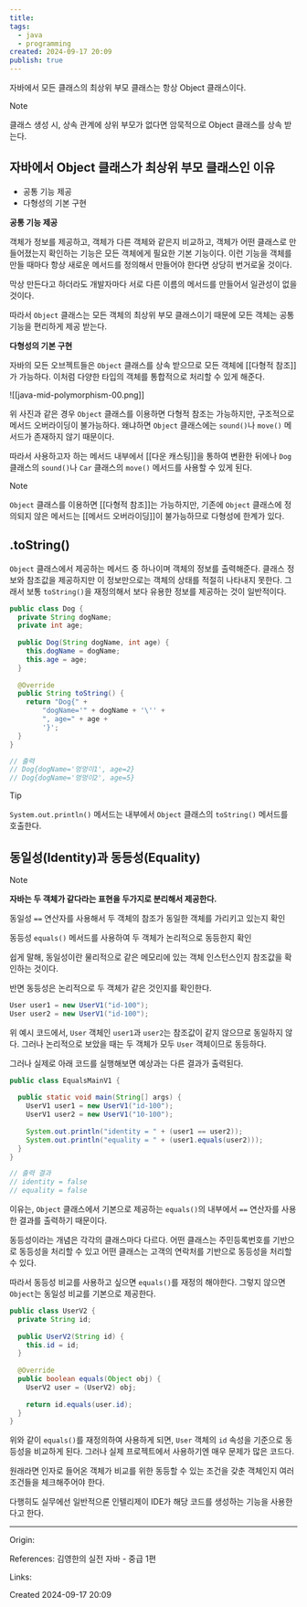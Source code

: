 ```yaml
---
title: 
tags:
  - java
  - programming
created: 2024-09-17 20:09
publish: true
---
```

자바에서 모든 클래스의 최상위 부모 클래스는 항상 Object 클래스이다.


> [!Note]
> 클래스 생성 시, 상속 관계에 상위 부모가 없다면 암묵적으로 Object 클래스를 상속 받는다.

## 자바에서 Object 클래스가 최상위 부모 클래스인 이유
- 공통 기능 제공
- 다형성의 기본 구현

**공통 기능 제공**

객체가 정보를 제공하고, 객체가 다른 객체와 같은지 비교하고, 객체가 어떤 클래스로 만들어졌는지 확인하는 기능은 모든 객체에게 필요한 기본 기능이다. 이런 기능을 객체를 만들 때마다 항상 새로운 메서드를 정의해서 만들어야 한다면 상당히 번거로울 것이다.

막상 만든다고 하더라도 개발자마다 서로 다른 이름의 메서드를 만들어서 일관성이 없을 것이다.

따라서 `Object` 클래스는 모든 객체의 최상위 부모 클래스이기 때문에 모든 객체는 공통 기능을 편리하게 제공 받는다.


**다형성의 기본 구현**

자바의 모든 오브젝트들은 `Object` 클래스를 상속 받으므로 모든 객체에 [[다형적 참조]]가 가능하다.
이처럼 다양한 타입의 객체를 통합적으로 처리할 수 있게 해준다.

![[java-mid-polymorphism-00.png]]

위 사진과 같은 경우 `Object` 클래스를 이용하면 다형적 참조는 가능하지만, 구조적으로 메서드 오버라이딩이 불가능하다. 왜냐하면 `Object` 클래스에는 `sound()`나 `move()` 메서드가 존재하지 않기 때문이다.

따라서 사용하고자 하는 메서드 내부에서 [[다운 캐스팅]]을 통하여 변환한 뒤에나 `Dog` 클래스의 `sound()`나 `Car` 클래스의 `move()` 메서드를 사용할 수 있게 된다.

> [!note]
> `Object` 클래스를 이용하면 [[다형적 참조]]는 가능하지만, 기존에 `Object` 클래스에 정의되지 않은 메서드는 [[메서드 오버라이딩]]이 불가능하므로 다형성에 한계가 있다.

## .toString()
`Object` 클래스에서 제공하는 메서드 중 하나이며 객체의 정보를 출력해준다. 클래스 정보와 참조값을 제공하지만 이 정보만으로는 객체의 상태를 적절히 나타내지 못한다. 그래서 보통 `toString()`을 재정의해서 보다 유용한 정보를 제공하는 것이 일반적이다.
```java
public class Dog {  
  private String dogName;  
  private int age;  
  
  public Dog(String dogName, int age) {  
    this.dogName = dogName;  
    this.age = age;  
  }  
  
  @Override  
  public String toString() {  
    return "Dog{" +  
        "dogName='" + dogName + '\'' +  
        ", age=" + age +  
        '}';  
  }  
}

// 출력
// Dog{dogName='멍멍이1', age=2}
// Dog{dogName='멍멍이2', age=5}

```

> [!tip]
> `System.out.println()` 메서드는 내부에서 `Object` 클래스의 `toString()` 메서드를 호출한다.

## 동일성(Identity)과 동등성(Equality)

> [!note]
> **자바는 두 객체가 같다라는 표현을 두가지로 분리해서 제공한다.**
> 
> 동일성
> `==` 연산자를 사용해서 두 객체의 참조가 동일한 객체를 가리키고 있는지 확인
> 
> 동등성
> `equals()` 메서드를 사용하여 두 객체가 논리적으로 동등한지 확인

쉽게 말해, 동일성이란 물리적으로 같은 메모리에 있는 객체 인스턴스인지 참조값을 확인하는 것이다.

반면 동등성은 논리적으로 두 객체가 같은 것인지를 확인한다.

```java
User user1 = new UserV1("id-100");
User user2 = new UserV1("id-100");
```
위 예시 코드에서, `User` 객체인 `user1`과 `user2`는 참조값이 같지 않으므로 동일하지 않다. 그러나 논리적으로 보았을 때는 두 객체가 모두 `User` 객체이므로 동등하다.

그러나 실제로 아래 코드를 실행해보면 예상과는 다른 결과가 출력된다.
```java
public class EqualsMainV1 {  
  
  public static void main(String[] args) {  
    UserV1 user1 = new UserV1("id-100");  
    UserV1 user2 = new UserV1("10-100");  
  
    System.out.println("identity = " + (user1 == user2));  
    System.out.println("equality = " + (user1.equals(user2)));  
  }  
}

// 출력 결과
// identity = false
// equality = false
```

이유는, `Object` 클래스에서 기본으로 제공하는 `equals()`의 내부에서 `==` 연산자를 사용한 결과를 출력하기 때문이다.

동등성이라는 개념은 각각의 클래스마다 다르다. 어떤 클래스는 주민등록번호를 기반으로 동등성을 처리할 수 있고 어떤 클래스는 고객의 연락처를 기반으로 동등성을 처리할 수 있다.

따라서 동등성 비교를 사용하고 싶으면 `equals()`를 재정의 해야한다. 그렇지 않으면 `Object`는 동일성 비교를 기본으로 제공한다.

```java
public class UserV2 {  
  private String id;  
  
  public UserV2(String id) {  
    this.id = id;  
  }  
  
  @Override  
  public boolean equals(Object obj) {  
    UserV2 user = (UserV2) obj;  
  
    return id.equals(user.id);  
  }  
}
```

위와 같이 `equals()`를 재정의하여 사용하게 되면, `User` 객체의 `id` 속성을 기준으로 동등성을 비교하게 된다. 그러나 실제 프로젝트에서 사용하기엔 매우 문제가 많은 코드다.

원래라면 인자로 들어온 객체가 비교를 위한 동등할 수 있는 조건을 갖춘 객체인지 여러 조건들을 체크해주어야 한다.

다행히도 실무에선 일반적으론 인텔리제이 IDE가 해당 코드를 생성하는 기능을 사용한다고 한다.

---
Origin: 

References: 김영한의 실전 자바 - 중급 1편

Links: 

Created 2024-09-17 20:09